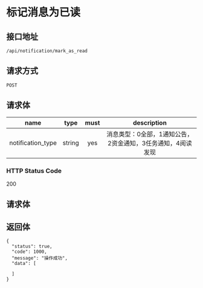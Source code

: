 # 标记消息为已读

## 接口地址

`/api/notification/mark_as_read`

## 请求方式

`POST`

## 请求体

| name     | type     | must     | description |
|----------|:--------:|:--------:|:--------:|
| notification_type   | string   | yes      | 消息类型：0全部，1通知公告，2资金通知，3任务通知，4阅读发现 |


### HTTP Status Code

200

## 请求体


## 返回体

```json5
{
  "status": true,
  "code": 1000,
  "message": "操作成功",
  "data": [
    
  ]
}
``` 
